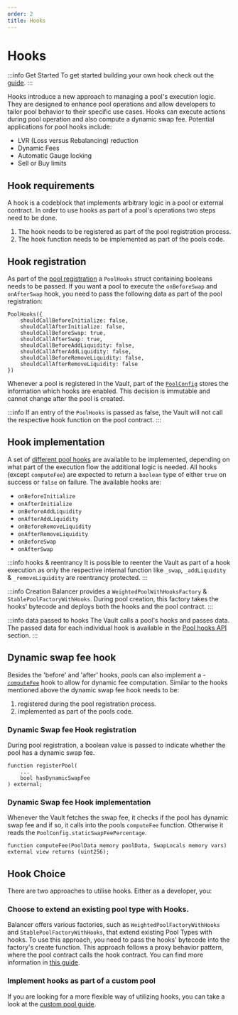 ```yaml
---
order: 2
title: Hooks
---
```

# Hooks

:::info Get Started
To get started building your own hook check out the [guide](../../build-a-custom-amm/build-an-amm/extend-existing-pool-type-using-hooks.md).
:::

Hooks introduce a new approach to managing a pool's execution logic. They are designed to enhance pool operations and allow developers to tailor pool behavior to their specific use cases. Hooks can execute actions during pool operation and also compute a dynamic swap fee. Potential applications for pool hooks include:
- LVR (Loss versus Rebalancing) reduction 
- Dynamic Fees
- Automatic Gauge locking
- Sell or Buy limits

## Hook requirements

A hook is a codeblock that implements arbitrary logic in a pool or external contract. In order to use hooks as part of a pool's operations two steps need to be done.

1. The hook needs to be registered as part of the pool registration process.
2. The hook function needs to be implemented as part of the pools code.

## Hook registration

As part of the [pool registration](https://github.com/balancer/balancer-v3-monorepo/blob/c83f20770c21b8f470af0a64c6368e57439e3a5b/pkg/interfaces/contracts/vault/IVaultExtension.sol#L84) a `PoolHooks` struct containing booleans needs to be passed. If you want a pool to execute the `onBeforeSwap` and `onAfterSwap` hook, you need to pass the following data as part of the pool registration:
```solidity
PoolHooks({
    shouldCallBeforeInitialize: false,
    shouldCallAfterInitialize: false,
    shouldCallBeforeSwap: true,
    shouldCallAfterSwap: true,
    shouldCallBeforeAddLiquidity: false,
    shouldCallAfterAddLiquidity: false,
    shouldCallBeforeRemoveLiquidity: false,
    shouldCallAfterRemoveLiquidity: false
})
```

Whenever a pool is registered in the Vault, part of the [`PoolConfig`](https://github.com/balancer/balancer-v3-monorepo/blob/main/pkg/interfaces/contracts/vault/VaultTypes.sol#L26-L37) stores the information which hooks are enabled. This decision is immutable and cannot change after the pool is created.

:::info
If an entry of the `PoolHooks` is passed as false, the Vault will not call the respective hook function on the pool contract.
:::

## Hook implementation


A set of [different pool hooks](https://github.com/balancer/balancer-v3-monorepo/blob/main/pkg/interfaces/contracts/vault/IPoolHooks.sol) are available to be implemented, depending on what part of the execution flow the additional logic is needed. All hooks (except `computeFee`) are expected to return a `boolean` type of either `true` on success or `false` on failure. The available hooks are:

- `onBeforeInitialize`
- `onAfterInitialize`
- `onBeforeAddLiquidity`
- `onAfterAddLiquidity`
- `onBeforeRemoveLiquidity`
- `onAfterRemoveLiquidity`
- `onBeforeSwap`
- `onAfterSwap`

:::info hooks & reentrancy
It is possible to reenter the Vault as part of a hook execution as only the respective internal function like `_swap`, `_addLiquidity` & `_removeLiquidity` are reentrancy protected.
:::

:::info Creation
Balancer provides a `WeightedPoolWithHooksFactory` & `StablePoolFactoryWithHooks`. During pool creation, this factory takes the hooks' bytecode and deploys both the hooks and the pool contract.
:::

:::info data passed to hooks
The Vault calls a pool's hooks and passes data. The passed data for each individual hook is available in the [Pool hooks API](/developer-reference/contracts/hooks-api.html) section.
:::

## Dynamic swap fee hook
Besides the 'before' and 'after' hooks, pools can also implement a - [`computeFee`](/concepts/pools/dynamic-swap-fees.html) hook to allow for dynamic fee computation. Similar to the hooks mentioned above the dynamic swap fee hook needs to be:
1. registered during the pool registration process.
2. implemented as part of the pools code.

### Dynamic Swap fee Hook registration
During pool registration, a boolean value is passed to indicate whether the pool has a dynamic swap fee.
```solidity
function registerPool(
    ...
    bool hasDynamicSwapFee
) external;
```

### Dynamic Swap fee Hook implementation
Whenever the Vault fetches the swap fee, it checks if the pool has dynamic swap fee and if so, it calls into the pools `computeFee` function. Otherwise it reads the `PoolConfig.staticSwapFeePercentage`.

```solidity
function computeFee(PoolData memory poolData, SwapLocals memory vars) external view returns (uint256);
```

## Hook Choice

There are two approaches to utilise hooks. Either as a developer, you:

### Choose to extend an existing pool type with Hooks.
Balancer offers various factories, such as `WeightedPoolFactoryWithHooks` and `StablePoolFactoryWithHooks`, that extend existing Pool Types with hooks. To use this approach, you need to pass the hooks' bytecode into the factory's create function. This approach follows a proxy behavior pattern, where the pool contract calls the hook contract. You can find more information in [this guide](/concepts/developer-guides/extend-existing-pool-type-using-hooks.html).

### Implement hooks as part of a custom pool

If you are looking for a more flexible way of utilizing hooks, you can take a look at the [custom pool guide](/concepts/developer-guides/create-custom-amm-with-novel-invariant.html).



